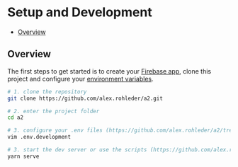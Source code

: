 # Setup and Development

- [Overview](#overview)

## Overview

The first steps to get started is to create your [Firebase app](firebase.md), clone this project and configure your [environment variables](environment.md).

```bash
# 1. clone the repository
git clone https://github.com/alex.rohleder/a2.git

# 2. enter the project folder
cd a2

# 3. configure your .env files (https://github.com/alex.rohleder/a2/tree/docs/environment.md)
vim .env.development

# 3. start the dev server or use the scripts (https://github.com/alex.rohleder/a2/tree/docs/scripts.md)
yarn serve
```
